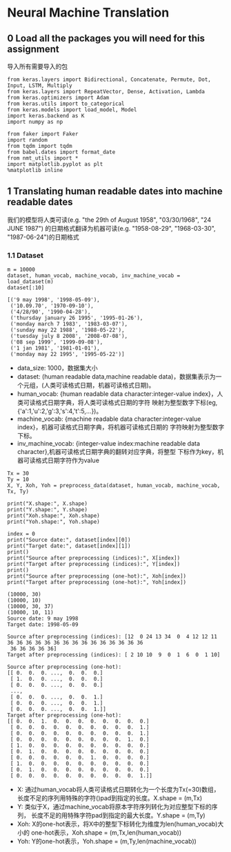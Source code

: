 # Neural Machine Translation

## 0 Load all the packages you will need for this assignment

导入所有需要导入的包

```
from keras.layers import Bidirectional, Concatenate, Permute, Dot, Input, LSTM, Multiply
from keras.layers import RepeatVector, Dense, Activation, Lambda
from keras.optimizers import Adam
from keras.utils import to_categorical
from keras.models import load_model, Model
import keras.backend as K
import numpy as np

from faker import Faker
import random
from tqdm import tqdm
from babel.dates import format_date
from nmt_utils import *
import matplotlib.pyplot as plt
%matplotlib inline
```

## 1 Translating human readable dates into machine readable dates

我们的模型将人类可读(e.g. "the 29th of August 1958", "03/30/1968", "24 JUNE 1987")
的日期格式翻译为机器可读(e.g. "1958-08-29", "1968-03-30", "1987-06-24")的日期格式

<h3> 1.1 Dataset </h3>

```
m = 10000
dataset, human_vocab, machine_vocab, inv_machine_vocab = load_dataset(m)
dataset[:10]
```
```
[('9 may 1998', '1998-05-09'), 
 ('10.09.70', '1970-09-10'), 
 ('4/28/90', '1990-04-28'), 
 ('thursday january 26 1995', '1995-01-26'), 
 ('monday march 7 1983', '1983-03-07'), 
 ('sunday may 22 1988', '1988-05-22'), 
 ('tuesday july 8 2008', '2008-07-08'), 
 ('08 sep 1999', '1999-09-08'), 
 ('1 jan 1981', '1981-01-01'), 
 ('monday may 22 1995', '1995-05-22')]
```
- data_size: 1000，数据集大小
- dataset: (human readable data,machine readable data)，数据集表示为一个元组，(人类可读格式日期，机器可读格式日期)。
- human_vocab: {human readable data character:integer-value index}，人类可读格式日期字典，将人类可读格式日期的字符
映射为整型数字下标(eg,{'a':1,'u':2,'g':3,'s':4,'t':5,...})。
- machine_vocab: {machine readable data character:integer-value index}，机器可读格式日期字典，将机器可读格式日期的
字符映射为整型数字下标。
- inv_machine_vocab: {integer-value index:machine readable data character},机器可读格式日期字典的翻转对应字典，将整型
下标作为key，机器可读格式日期字符作为value

```
Tx = 30
Ty = 10
X, Y, Xoh, Yoh = preprocess_data(dataset, human_vocab, machine_vocab, Tx, Ty)

print("X.shape:", X.shape)
print("Y.shape:", Y.shape)
print("Xoh.shape:", Xoh.shape)
print("Yoh.shape:", Yoh.shape)

index = 0
print("Source date:", dataset[index][0])
print("Target date:", dataset[index][1])
print()
print("Source after preprocessing (indices):", X[index])
print("Target after preprocessing (indices):", Y[index])
print()
print("Source after preprocessing (one-hot):", Xoh[index])
print("Target after preprocessing (one-hot):", Yoh[index])
```
```
(10000, 30)
(10000, 10)
(10000, 30, 37)
(10000, 10, 11)
Source date: 9 may 1998
Target date: 1998-05-09

Source after preprocessing (indices): [12  0 24 13 34  0  4 12 12 11 36 36 36 36 36 36 36 36 36 36 36 36 36 36 36
 36 36 36 36 36]
Target after preprocessing (indices): [ 2 10 10  9  0  1  6  0  1 10]

Source after preprocessing (one-hot): 
[[ 0.  0.  0. ...,  0.  0.  0.]
 [ 1.  0.  0. ...,  0.  0.  0.]
 [ 0.  0.  0. ...,  0.  0.  0.]
 ..., 
 [ 0.  0.  0. ...,  0.  0.  1.]
 [ 0.  0.  0. ...,  0.  0.  1.]
 [ 0.  0.  0. ...,  0.  0.  1.]]
Target after preprocessing (one-hot): 
[[ 0.  0.  1.  0.  0.  0.  0.  0.  0.  0.  0.]
 [ 0.  0.  0.  0.  0.  0.  0.  0.  0.  0.  1.]
 [ 0.  0.  0.  0.  0.  0.  0.  0.  0.  0.  1.]
 [ 0.  0.  0.  0.  0.  0.  0.  0.  0.  1.  0.]
 [ 1.  0.  0.  0.  0.  0.  0.  0.  0.  0.  0.]
 [ 0.  1.  0.  0.  0.  0.  0.  0.  0.  0.  0.]
 [ 0.  0.  0.  0.  0.  0.  1.  0.  0.  0.  0.]
 [ 1.  0.  0.  0.  0.  0.  0.  0.  0.  0.  0.]
 [ 0.  1.  0.  0.  0.  0.  0.  0.  0.  0.  0.]
 [ 0.  0.  0.  0.  0.  0.  0.  0.  0.  0.  1.]]
```

- X: 通过human_vocab将人类可读格式日期转化为一个长度为Tx(=30)数组，
长度不足的序列用特殊的字符(<pad>)pad到指定的长度。X.shape = (m,Tx)
- Y: 类似于X，通过machine_vocab将原本字符序列转化为对应整型下标的序列，
长度不足的用特殊字符pad到指定的最大长度。Y.shape = (m,Ty)
- Xoh: X的one-hot表示，将X中的整型下标转化为维度为len(human_vocab)大小的
one-hot表示，Xoh.shape = (m,Tx,len(human_vocab))
- Yoh: Y的one-hot表示，Yoh.shape = (m,Ty,len(machine_vocab))


